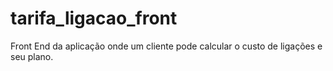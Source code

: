 # tarifa_ligacao_front
Front End da aplicação onde um cliente pode calcular o custo de ligações e seu plano.
